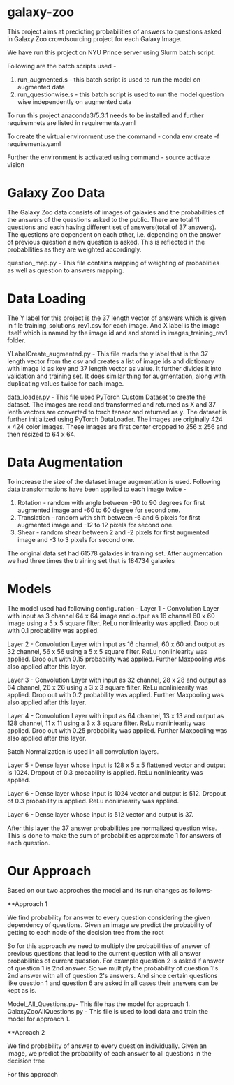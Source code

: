 # galaxy-zoo

This project aims at predicting probabilities of answers to questions asked in Galaxy Zoo crowdsourcing project for each Galaxy Image. 

We have run this project on NYU Prince server using Slurm batch script. 

Following are the batch scripts used - 
1. run_augmented.s - this batch script is used to run the model on augmented data
2. run_questionwise.s - this batch script is used to run the model question wise independently on augmented data

To run this project anaconda3/5.3.1 needs to be installed and further requiremnets are listed in requirements.yaml

To create the virtual environment use the command - conda env create -f requirements.yaml

Further the environment is activated using command - source activate vision

# Galaxy Zoo Data
The Galaxy Zoo data consists of images of galaxies and the probabilities of the answers of the questions asked to the public. There are total 11 questions and each having different set of answers(total of 37 answers). The questions are dependent on each other, i.e. depending on the answer of previous question a new question is asked. This is reflected in the probabilities as they are weighted accordingly. 

question_map.py - This file contains mapping of weighting of probablities as well as question to answers mapping. 

# Data Loading

The Y label for this project is the 37 length vector of answers which is given in file training_solutions_rev1.csv for each image. And X label is the image itself which is named by the image id and and stored in images_training_rev1 folder. 

YLabelCreate_augmented.py - This file reads the y label that is the 37 length vector from the csv and creates a list of image ids and dictionary with image id as key and 37 length vector as value. It further divides it into validation and training set. It does similar thing for augmentation, along with duplicating values twice for each image. 

data_loader.py - This file used PyTorch Custom Dataset to create the dataset. The images are read and transformed and returned as X and 37 lenth vectors are converted to torch tensor and returned as y. The dataset is further initialized using PyTorch DataLoader. The images are originally 424 x 424 color images. These images are first center cropped to 256 x 256 and then resized to 64 x 64. 

# Data Augmentation 

To increase the size of the dataset image augmentation is used. Following data transformations have been applied to each image twice - 
1. Rotation - random with angle between -90 to 90 degrees for first augmented image and -60 to 60 degree for second one. 
2. Translation - random with shift between -6 and 6 pixels for first augmented image and -12 to 12 pixels for second one.
3. Shear - random shear between 2 and -2 pixels for first augmented image and -3 to 3 pixels for second one.

The original data set had 61578 galaxies in training set. After augmentation we had three times the training set that is 184734 galaxies

# Models
The model used had following configuration - 
Layer 1 - Convolution Layer with input as 3 channel 64 x 64 image and output as 16 channel 60 x 60 image using a 5 x 5 square filter. ReLu nonliniearity was applied. Drop out with 0.1 probability was applied. 

Layer 2 - Convolution Layer with input as 16 channel, 60 x 60  and output as 32 channel, 56 x 56 using a 5 x 5 square filter. ReLu nonliniearity was applied. Drop out with 0.15 probability was applied. Further Maxpooling was also applied after this layer. 

Layer 3 - Convolution Layer with input as 32 channel, 28 x 28  and output as 64 channel, 26 x 26 using a 3 x 3 square filter. ReLu nonliniearity was applied. Drop out with 0.2 probability was applied. Further Maxpooling was also applied after this layer. 

Layer 4 - Convolution Layer with input as 64 channel, 13 x 13  and output as 128 channel, 11 x 11 using a 3 x 3 square filter. ReLu nonliniearity was applied. Drop out with 0.25 probability was applied. Further Maxpooling was also applied after this layer. 

Batch Normalization is used in all convolution layers. 

Layer 5 - Dense layer whose input is 128 x 5 x 5 flattened vector and output is 1024. Dropout of 0.3 probability is applied. ReLu nonliniearity was applied. 

Layer 6 - Dense layer whose input is 1024 vector and output is 512. Dropout of 0.3 probability is applied. ReLu nonliniearity was applied. 

Layer 6 - Dense layer whose input is 512 vector and output is 37. 

After this layer the 37 answer probabilities are normalized question wise. This is done to make the sum of probabilities approximate 1 for answers of each question. 

# Our Approach
Based on our two approches the model and its run changes as follows- 

**Approach 1 

We find probability for answer to every question considering the given dependency of questions. Given an image we predict the probability of getting to each node of the decision tree from the root

So for this approach we need to multiply the probabilities of answer of previous questions that lead to the current question with all answer probabilities of current question. For example question 2 is asked if answer of question 1 is 2nd answer. So we multiply the probability of question 1's 2nd answer with all of question 2's answers. And since certain questions like question 1 and question 6 are asked in all cases their answers can be kept as is. 

Model_All_Questions.py- This file has the model for approach 1. 
GalaxyZooAllQuestions.py - This file is used to load data and train the model for approach 1. 

**Aproach 2 

We find probability of answer to every question individually. Given an image, we predict the probability of each answer to all questions in the decision tree

For this approach 



